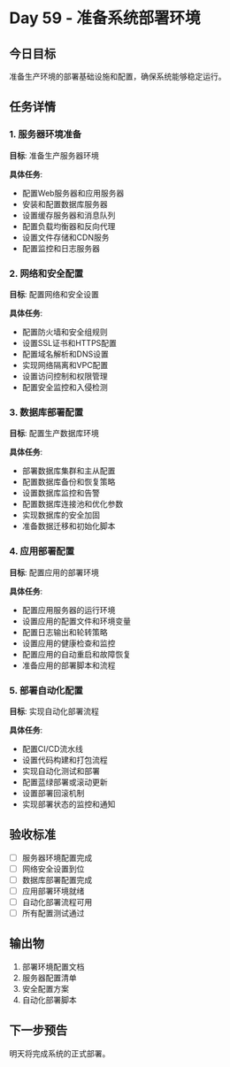 # Day 59 - 准备系统部署环境

## 今日目标
准备生产环境的部署基础设施和配置，确保系统能够稳定运行。

## 任务详情

### 1. 服务器环境准备
**目标**: 准备生产服务器环境

**具体任务**:
- 配置Web服务器和应用服务器
- 安装和配置数据库服务器
- 设置缓存服务器和消息队列
- 配置负载均衡器和反向代理
- 设置文件存储和CDN服务
- 配置监控和日志服务器

### 2. 网络和安全配置
**目标**: 配置网络和安全设置

**具体任务**:
- 配置防火墙和安全组规则
- 设置SSL证书和HTTPS配置
- 配置域名解析和DNS设置
- 实现网络隔离和VPC配置
- 设置访问控制和权限管理
- 配置安全监控和入侵检测

### 3. 数据库部署配置
**目标**: 配置生产数据库环境

**具体任务**:
- 部署数据库集群和主从配置
- 配置数据库备份和恢复策略
- 设置数据库监控和告警
- 配置数据库连接池和优化参数
- 实现数据库的安全加固
- 准备数据迁移和初始化脚本

### 4. 应用部署配置
**目标**: 配置应用的部署环境

**具体任务**:
- 配置应用服务器的运行环境
- 设置应用的配置文件和环境变量
- 配置日志输出和轮转策略
- 设置应用的健康检查和监控
- 配置应用的自动重启和故障恢复
- 准备应用的部署脚本和流程

### 5. 部署自动化配置
**目标**: 实现自动化部署流程

**具体任务**:
- 配置CI/CD流水线
- 设置代码构建和打包流程
- 实现自动化测试和部署
- 配置蓝绿部署或滚动更新
- 设置部署回滚机制
- 实现部署状态的监控和通知

## 验收标准
- [ ] 服务器环境配置完成
- [ ] 网络安全设置到位
- [ ] 数据库部署配置完成
- [ ] 应用部署环境就绪
- [ ] 自动化部署流程可用
- [ ] 所有配置测试通过

## 输出物
1. 部署环境配置文档
2. 服务器配置清单
3. 安全配置方案
4. 自动化部署脚本

## 下一步预告
明天将完成系统的正式部署。
